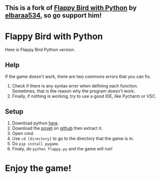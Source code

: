 ## This is a fork of [Flappy Bird with Python](https://github.com/elbaraa534/FlappyBirdPython) by [elbaraa534](https://github.com/elbaraa534), so go support him!

# Flappy Bird with Python

Here is Flappy Bird Python version.

## Help

If the game doesn't work, there are two commons errors that you can fix.
1. Check if there is any syntax error when defining each function. Sometimes, that is the reason why the program doesn't work.
2. Finally, if nothing is working, try to use a good IDE, like Pycharm or VSC.

## Setup

1. Download python [here](https://www.python.org/downloads/).
3. Download the [projet](https://github.com/Prince527GitHub/FlappyBirdPython/archive/refs/heads/main.zip) on [github](https://github.com/) then extract it.
4. Open cmd.
5. Use `cd [directory]` to go to the directory that the game is in.
6. Do `pip install pygame`.
7. Finaly, do `python flappy.py` and the game will run!

# Enjoy the game!